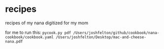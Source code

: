 # recipes
recipes of my nana digitized for my mom

for me to run this:
`pycook.py pdf /Users/joshfelton/github/cookbook/nana-cookbook/cookbook.yaml /Users/joshfelton/Desktop/mac-and-cheese-nana.pdf`
